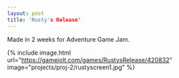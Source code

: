 ```yaml
---
layout: post
title: 'Rusty's Release'
---
```


Made in 2 weeks for Adventure Game Jam.

{% include image.html url="https://gamejolt.com/games/RustysRelease/420832" image="projects/proj-2/rustyscreen1.jpg" %}
